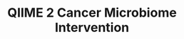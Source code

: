 ---
layout: tutorial_hands_on
title: QIIME 2 Cancer Microbiome Intervention 
hands_on: external
hands_on_url: "https://docs.qiime2.org/jupyterbooks/cancer-microbiome-intervention-tutorial/index.html#"
time_estimation: 10H
subtopic: metabarcoding
tags:
- metabarcoding
- 16S
- taxonomic profiling
- diversity
- microgalaxy
contributions:
    authorship:
    - qiime2
---